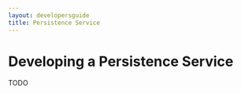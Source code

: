 ```yaml
---
layout: developersguide
title: Persistence Service
---
```


# Developing a Persistence Service

TODO
